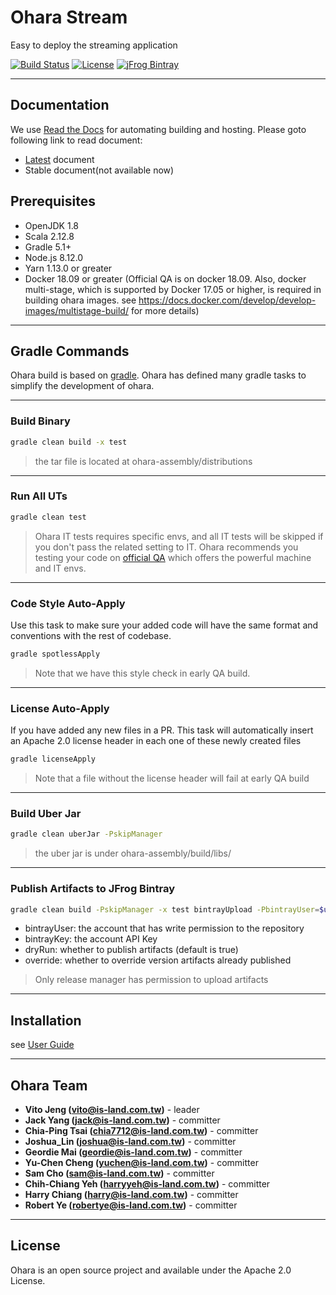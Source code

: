 # Ohara Stream

Easy to deploy the streaming application

[![Build Status](https://builds.is-land.com.tw/buildStatus/icon?job=PostCommit-OHARA)](https://builds.is-land.com.tw/job/PostCommit-OHARA/)
[![License](https://img.shields.io/badge/License-Apache%202.0-blue.svg)](https://opensource.org/licenses/Apache-2.0)
[![jFrog Bintray](https://img.shields.io/bintray/v/oharastream/ohara/ohara-client.svg)](https://bintray.com/oharastream/ohara)

----------

## Documentation

We use [Read the Docs](https://readthedocs.org/) for automating building and hosting.
Please goto following link to read document:

* [Latest](https://oharastream.readthedocs.io/en/latest/index.html) document
* Stable document(not available now)


## Prerequisites

- OpenJDK 1.8
- Scala 2.12.8
- Gradle 5.1+
- Node.js 8.12.0
- Yarn 1.13.0 or greater
- Docker 18.09 or greater (Official QA is on docker 18.09. Also, docker multi-stage, which is supported by Docker 17.05 or higher, is required in building ohara images. see https://docs.docker.com/develop/develop-images/multistage-build/ for more details)

----------

## Gradle Commands

Ohara build is based on [gradle](https://gradle.org/). Ohara has defined many gradle tasks to simplify the development
of ohara.

----------

### Build Binary
```sh
gradle clean build -x test
```

> the tar file is located at ohara-assembly/distributions

----------

### Run All UTs
```sh
gradle clean test
```

> Ohara IT tests requires specific envs, and all IT tests will be skipped if you don't pass the related setting to IT.
  Ohara recommends you testing your code on [official QA](https://builds.is-land.com.tw/job/PreCommit-OHARA/) which
  offers the powerful machine and IT envs. 

----------

### Code Style Auto-Apply

Use this task to make sure your added code will have the same format and conventions with the rest of codebase.

```sh
gradle spotlessApply
```

> Note that we have this style check in early QA build.

----------

### License Auto-Apply

If you have added any new files in a PR. This task will automatically insert an Apache 2.0 license header in each one of these newly created files

```sh
gradle licenseApply
```

> Note that a file without the license header will fail at early QA build

----------

### Build Uber Jar

```sh
gradle clean uberJar -PskipManager
```

> the uber jar is under ohara-assembly/build/libs/

----------

### Publish Artifacts to JFrog Bintray

```sh
gradle clean build -PskipManager -x test bintrayUpload -PbintrayUser=$user -PbintrayKey=$key -PdryRun=false -Poverride=true
```
- bintrayUser: the account that has write permission to the repository
- bintrayKey: the account API Key
- dryRun: whether to publish artifacts (default is true)
- override: whether to override version artifacts already published

> Only release manager has permission to upload artifacts

----------

## Installation

see [User Guide](https://oharastream.readthedocs.io/en/latest/user_guide.html#installation)

----------

## Ohara Team

- **Vito Jeng (vito@is-land.com.tw)** - leader
- **Jack Yang (jack@is-land.com.tw)** - committer
- **Chia-Ping Tsai (chia7712@is-land.com.tw)** - committer
- **Joshua_Lin (joshua@is-land.com.tw)** - committer
- **Geordie Mai (geordie@is-land.com.tw)** - committer
- **Yu-Chen Cheng (yuchen@is-land.com.tw)** - committer
- **Sam Cho (sam@is-land.com.tw)** - committer
- **Chih-Chiang Yeh (harryyeh@is-land.com.tw)** - committer
- **Harry Chiang (harry@is-land.com.tw)** - committer
- **Robert Ye (robertye@is-land.com.tw)** - committer

----------

## License

Ohara is an open source project and available under the Apache 2.0 License.
